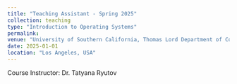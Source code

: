 ```yaml
---
title: "Teaching Assistant - Spring 2025"
collection: teaching
type: "Introduction to Operating Systems"
permalink:
venue: "University of Southern California, Thomas Lord Department of Computer Science"
date: 2025-01-01
location: "Los Angeles, USA"
---
```


Course Instructor: Dr. Tatyana Ryutov
